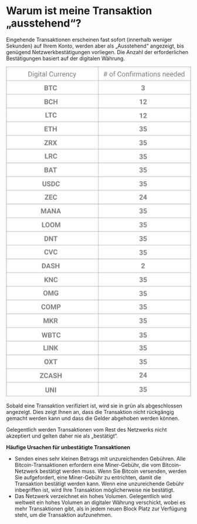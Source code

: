 # Warum ist meine Transaktion „ausstehend“?

Eingehende Transaktionen erscheinen fast sofort (innerhalb weniger Sekunden) auf Ihrem Konto, werden aber als „Ausstehend“ angezeigt, bis genügend Netzwerkbestätigungen vorliegen. Die Anzahl der erforderlichen Bestätigungen basiert auf der digitalen Währung.

![](../images/network_confirmations-p.png)

Sobald eine Transaktion verifiziert ist, wird sie in grün als abgeschlossen angezeigt. Dies zeigt Ihnen an, dass die Transaktion nicht rückgängig gemacht werden kann und dass die Gelder abgehoben werden können.

Gelegentlich werden Transaktionen vom Rest des Netzwerks nicht akzeptiert und gelten daher nie als „bestätigt“.

**Häufige Ursachen für unbestätigte Transaktionen**

- Senden eines sehr kleinen Betrags mit unzureichenden Gebühren. Alle Bitcoin-Transaktionen erfordern eine Miner-Gebühr, die vom Bitcoin-Netzwerk bestätigt werden muss. Wenn Sie Bitcoin versenden, werden Sie aufgefordert, eine Miner-Gebühr zu entrichten, damit die Transaktion bestätigt werden kann. Wenn eine unzureichende Gebühr inbegriffen ist, wird Ihre Transaktion möglicherweise nie bestätigt.
- Das Netzwerk verzeichnet ein hohes Volumen. Gelegentlich wird weltweit ein hohes Volumen an digitaler Währung verschickt, wobei es mehr Transaktionen gibt, als in jedem neuen Block Platz zur Verfügung steht, um die Transaktion aufzunehmen.
